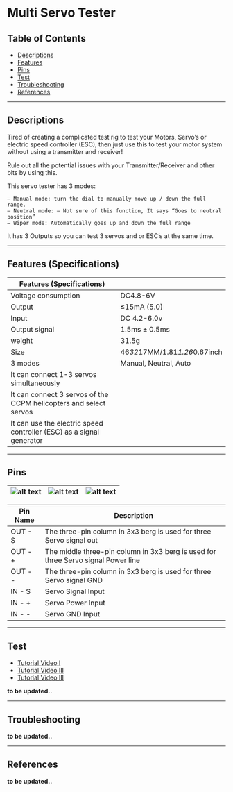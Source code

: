 # Multi Servo Tester

## Table of Contents

-   [Descriptions](#descriptions)
-   [Features](#features)
-   [Pins](#pins)
-   [Test](#test-code)
-   [Troubleshooting](#troubleshooting)
-   [References](#references)

---

## Descriptions

Tired of creating a complicated test rig to test your Motors, Servo’s or electric speed controller (ESC), then just use this to test your motor system without using a transmitter and receiver!

Rule out all the potential issues with your Transmitter/Receiver and other bits by using this.

This servo tester has 3 modes:

    – Manual mode: turn the dial to manually move up / down the full range.
    – Neutral mode: – Not sure of this function, It says “Goes to neutral position”
    – Wiper mode: Automatically goes up and down the full range

It has 3 Outputs so you can test 3 servos and or ESC’s at the same time.

---

## Features (Specifications)

| Features (Specifications)                                            |                               |
| -------------------------------------------------------------------- | ----------------------------- |
| Voltage consumption                                                  | DC4.8-6V                      |
| Output                                                               | ≤15mA (5.0)                   |
| Input                                                                | DC 4.2-6.0v                   |
| Output signal                                                        | 1.5ms ± 0.5ms                 |
| weight                                                               | 31.5g                         |
| Size                                                                 | 46*32*17MM/1.81*1.26*0.67inch |
| 3 modes                                                              | Manual, Neutral, Auto         |
| It can connect 1-3 servos simultaneously                             |                               |
| It can connect 3 servos of the CCPM helicopters and select servos    |                               |
| It can use the electric speed controller (ESC) as a signal generator |                               |

---

## Pins

| ![alt text](https://bit.ly/3cXkuGc'servo') | ![alt text](https://bit.ly/2PWW8DD 'servo') | ![alt text](https://bit.ly/2PWW9aF 'servo') |
| ------------------------------------------ | ------------------------------------------- | ------------------------------------------- |

| Pin Name | Description                                                                       |
| -------- | --------------------------------------------------------------------------------- |
| OUT - S  | The three-pin column in 3x3 berg is used for three Servo signal out               |
| OUT - +  | The middle three-pin column in 3x3 berg is used for three Servo signal Power line |
| OUT - -  | The three-pin column in 3x3 berg is used for three Servo signal GND               |
| IN - S   | Servo Signal Input                                                                |
| IN - +   | Servo Power Input                                                                 |
| IN - -   | Servo GND Input                                                                   |

---

## Test

-   [Tutorial Video I](https://youtu.be/3BvXXBCqqfc)
-   [Tutorial Video III](https://youtu.be/haUCJdHcrOc)
-   [Tutorial Video III](https://youtu.be/u0BWiJ8k1s8)

**to be updated..**

---

## Troubleshooting

**to be updated..**

---

## References

**to be updated..**
